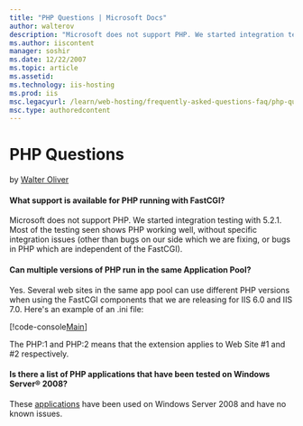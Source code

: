 ```yaml
---
title: "PHP Questions | Microsoft Docs"
author: walterov
description: "Microsoft does not support PHP. We started integration testing with 5.2.1. Most of the testing seen shows PHP working well, without specific integration issu..."
ms.author: iiscontent
manager: soshir
ms.date: 12/22/2007
ms.topic: article
ms.assetid: 
ms.technology: iis-hosting
ms.prod: iis
msc.legacyurl: /learn/web-hosting/frequently-asked-questions-faq/php-questions
msc.type: authoredcontent
---
```

PHP Questions
====================
by [Walter Oliver](https://github.com/walterov)

#### What support is available for PHP running with FastCGI?

Microsoft does not support PHP. We started integration testing with 5.2.1. Most of the testing seen shows PHP working well, without specific integration issues (other than bugs on our side which we are fixing, or bugs in PHP which are independent of the FastCGI).

#### Can multiple versions of PHP run in the same Application Pool?

Yes. Several web sites in the same app pool can use different PHP versions when using the FastCGI components that we are releasing for IIS 6.0 and IIS 7.0. Here's an example of an .ini file:

[!code-console[Main](php-questions/samples/sample1.cmd)]

The PHP:1 and PHP:2 means that the extension applies to Web Site #1 and #2 respectively.

#### Is there a list of PHP applications that have been tested on Windows Server® 2008?

These [applications](../../application-frameworks/install-and-configure-php-applications-on-iis/index.md "PHP Applications") have been used on Windows Server 2008 and have no known issues.
